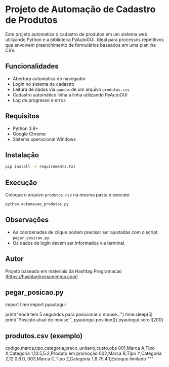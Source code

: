 # Projeto de Automação de Cadastro de Produtos

Este projeto automatiza o cadastro de produtos em um sistema web utilizando Python e a biblioteca PyAutoGUI. Ideal para processos repetitivos que envolvem preenchimento de formulários baseados em uma planilha CSV.

## Funcionalidades
- Abertura automática do navegador
- Login no sistema de cadastro
- Leitura de dados via `pandas` de um arquivo `produtos.csv`
- Cadastro automático linha a linha utilizando PyAutoGUI
- Log de progresso e erros

## Requisitos
- Python 3.8+
- Google Chrome
- Sistema operacional Windows

## Instalação
```bash
pip install -r requirements.txt
```

## Execução
Coloque o arquivo `produtos.csv` na mesma pasta e execute:
```bash
python automacao_produtos.py
```

## Observações
- As coordenadas de clique podem precisar ser ajustadas com o script `pegar_posicao.py`.
- Os dados de login devem ser informados via terminal.

## Autor
Projeto baseado em materiais da Hashtag Programacao (https://hashtagtreinamentos.com)


pegar_posicao.py
----------------
import time
import pyautogui

print("Você tem 5 segundos para posicionar o mouse...")
time.sleep(5)
print("Posição atual do mouse:", pyautogui.position())
pyautogui.scroll(200)


produtos.csv (exemplo)
-----------------------
codigo,marca,tipo,categoria,preco_unitario,custo,obs
001,Marca A,Tipo X,Categoria 1,10.5,5.2,Produto em promoção
002,Marca B,Tipo Y,Categoria 2,12.0,6.0,
003,Marca C,Tipo Z,Categoria 1,8.75,4.1,Estoque limitado
"""




